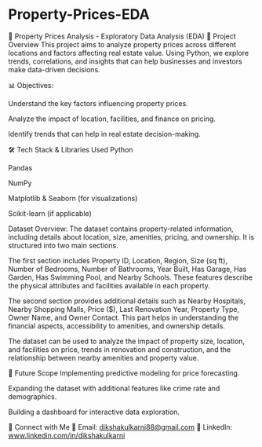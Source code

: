 # Property-Prices-EDA

🏡 Property Prices Analysis - Exploratory Data Analysis (EDA)
📌 Project Overview
This project aims to analyze property prices across different locations and factors affecting real estate value. Using Python, we explore trends, correlations, and insights that can help businesses and investors make data-driven decisions.

📊 Objectives:

Understand the key factors influencing property prices.

Analyze the impact of location, facilities, and finance on pricing.

Identify trends that can help in real estate decision-making.

🛠 Tech Stack & Libraries Used
Python

Pandas

NumPy

Matplotlib & Seaborn (for visualizations)

Scikit-learn (if applicable)

Dataset Overview:
The dataset contains property-related information, including details about location, size, amenities, pricing, and ownership. It is structured into two main sections.

The first section includes Property ID, Location, Region, Size (sq ft), Number of Bedrooms, Number of Bathrooms, Year Built, Has Garage, Has Garden, Has Swimming Pool, and Nearby Schools. These features describe the physical attributes and facilities available in each property.

The second section provides additional details such as Nearby Hospitals, Nearby Shopping Malls, Price ($), Last Renovation Year, Property Type, Owner Name, and Owner Contact. This part helps in understanding the financial aspects, accessibility to amenities, and ownership details.

The dataset can be used to analyze the impact of property size, location, and facilities on price, trends in renovation and construction, and the relationship between nearby amenities and property value.


🎯 Future Scope
Implementing predictive modeling for price forecasting.

Expanding the dataset with additional features like crime rate and demographics.

Building a dashboard for interactive data exploration.

🔗 Connect with Me
📧 Email: dikshakulkarni88@gmail.com
💼 LinkedIn: www.linkedin.com/in/dikshakulkarni





